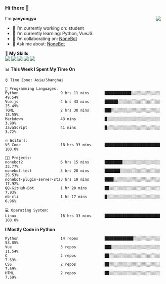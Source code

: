 ### Hi there 👋

<a href="#">
  <img align="right" src="https://github-readme-stats.vercel.app/api?username=yanyongyu&count_private=true&show_icons=true&bg_color=15,f2f7fd,E0EAFC" />
</a>

I'm **yanyongyu**

- 🔭 I’m currently working on: student
- 🌱 I’m currently learning: Python, VueJS
- 👯 I’m collaborating on: [NoneBot](https://github.com/nonebot)
- 💬 Ask me about: [NoneBot](https://github.com/nonebot)

🌟 **My Skills**  
![](https://img.shields.io/badge/-Python-3e74a2?style=flat-square&logo=Python&logoColor=fff)
![](https://img.shields.io/badge/-Vue-4fc08d?style=flat-square&logo=Vue.js&logoColor=fff)
![](https://img.shields.io/badge/-Node.js-339933?style=flat-square&logo=Node.js&logoColor=fff)
![](https://img.shields.io/badge/-Docker-2496ED?style=flat-square&logo=Docker&logoColor=fff)
![](https://img.shields.io/badge/-Linux-000000?style=flat-square&logo=Linux&logoColor=fff)

<!--START_SECTION:waka-->
📊 **This Week I Spent My Time On** 

```text
⌚︎ Time Zone: Asia/Shanghai

💬 Programming Languages: 
Python                   9 hrs 11 mins       ████████████░░░░░░░░░░░░░   49.54% 
Vue.js                   4 hrs 43 mins       ██████░░░░░░░░░░░░░░░░░░░   25.49% 
TOML                     2 hrs 30 mins       ███░░░░░░░░░░░░░░░░░░░░░░   13.55% 
Markdown                 43 mins             █░░░░░░░░░░░░░░░░░░░░░░░░   3.89% 
JavaScript               41 mins             █░░░░░░░░░░░░░░░░░░░░░░░░   3.72%

🔥 Editors: 
VS Code                  18 hrs 33 mins      █████████████████████████   100.0%

🐱‍💻 Projects: 
nonebot2                 6 hrs 15 mins       ████████░░░░░░░░░░░░░░░░░   33.77% 
nonebot-test             5 hrs 28 mins       ███████░░░░░░░░░░░░░░░░░░   29.53% 
nonebot-plugin-server-sta3 hrs 19 mins       ████░░░░░░░░░░░░░░░░░░░░░   17.92% 
QQ-GitHub-Bot            1 hr 28 mins        ██░░░░░░░░░░░░░░░░░░░░░░░   7.93% 
nb-cli                   1 hr 17 mins        █░░░░░░░░░░░░░░░░░░░░░░░░   6.96%

💻 Operating System: 
Linux                    18 hrs 33 mins      █████████████████████████   100.0%

```

**I Mostly Code in Python** 

```text
Python                   14 repos            █████████████░░░░░░░░░░░░   53.85% 
Vue                      3 repos             ███░░░░░░░░░░░░░░░░░░░░░░   11.54% 
C                        2 repos             ██░░░░░░░░░░░░░░░░░░░░░░░   7.69% 
CSS                      2 repos             ██░░░░░░░░░░░░░░░░░░░░░░░   7.69% 
HTML                     2 repos             ██░░░░░░░░░░░░░░░░░░░░░░░   7.69%

```



<!--END_SECTION:waka-->
